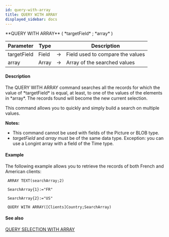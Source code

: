 ```yaml
---
id: query-with-array
title: QUERY WITH ARRAY
displayed_sidebar: docs
---
```


<!--REF #_command_.QUERY WITH ARRAY.Syntax-->**QUERY WITH ARRAY** ( *targetField* ; *array* )<!-- END REF-->
<!--REF #_command_.QUERY WITH ARRAY.Params-->
| Parameter | Type |  | Description |
| --- | --- | --- | --- |
| targetField | Field | -> | Field used to compare the values |
| array | Array | -> | Array of the searched values |

<!-- END REF-->

#### Description 

<!--REF #_command_.QUERY WITH ARRAY.Summary-->The QUERY WITH ARRAY command searches all the records for which the value of *targetField* is equal, at least, to one of the values of the elements in *array*.<!-- END REF--> The records found will become the new current selection. 

This command allows you to quickly and simply build a search on multiple values. 

**Notes:**

* This command cannot be used with fields of the Picture or BLOB type.
* *targetField* and *array* must be of the same data type. Exception: you can use a Longint array with a field of the Time type.

#### Example 

The following example allows you to retrieve the records of both French and American clients:

```4d
 ARRAY TEXT(searchArray;2)

 SearchArray{1}:="FR"

 SearchArray{2}:="US"

 QUERY WITH ARRAY([Clients]Country;SearchArray)
```

#### See also 
[QUERY SELECTION WITH ARRAY](query-selection-with-array.md)  